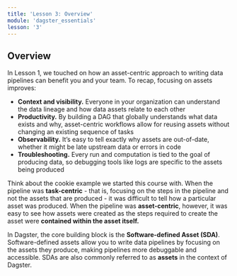 ```yaml
---
title: 'Lesson 3: Overview'
module: 'dagster_essentials'
lesson: '3'
---
```


## Overview

In Lesson 1, we touched on how an asset-centric approach to writing data pipelines can benefit you and your team. To recap, focusing on assets improves:

- **Context and visibility.** Everyone in your organization can understand the data lineage and how data assets relate to each other
- **Productivity.** By building a DAG that globally understands what data exists and why, asset-centric workflows allow for reusing assets without changing an existing sequence of tasks
- **Observability.** It’s easy to tell exactly why assets are out-of-date, whether it might be late upstream data or errors in code
- **Troubleshooting.** Every run and computation is tied to the goal of producing data, so debugging tools like logs are specific to the assets being produced

Think about the cookie example we started this course with. When the pipeline was **task-centric** - that is, focusing on the steps in the pipeline and not the assets that are produced - it was difficult to tell how a particular asset was produced. When the pipeline was **asset-centric**, however, it was easy to see how assets were created as the steps required to create the asset were **contained within the asset itself.**

In Dagster, the core building block is the **Software-defined Asset (SDA)**. Software-defined assets allow you to write data pipelines by focusing on the assets they produce, making pipelines more debuggable and accessible. SDAs are also commonly referred to as **assets** in the context of Dagster.
